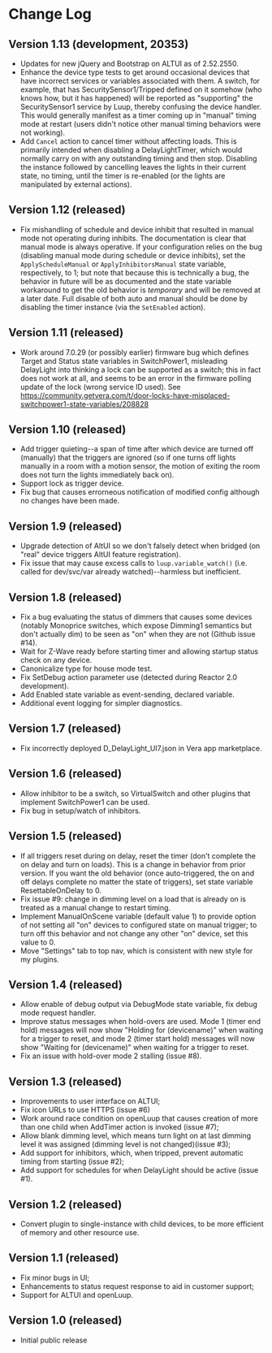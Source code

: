 # Change Log #

## Version 1.13 (development, 20353)

* Updates for new jQuery and Bootstrap on ALTUI as of 2.52.2550.
* Enhance the device type tests to get around occasional devices that have incorrect services or variables associated with them. A switch, for example, that has SecuritySensor1/Tripped defined on it somehow (who knows how, but it has happened) will be reported as "supporting" the SecuritySensor1 service by Luup, thereby confusing the device handler. This would generally manifest as a timer coming up in "manual" timing mode at restart (users didn't notice other manual timing behaviors were not working).
* Add `Cancel` action to cancel timer without affecting loads. This is primarily intended when disabling a DelayLightTimer, which would normally carry on with any outstanding timing and then stop. Disabling the instance followed by cancelling leaves the lights in their current state, no timing, until the timer is re-enabled (or the lights are manipulated by external actions).

## Version 1.12 (released)

* Fix mishandling of schedule and device inhibit that resulted in manual mode not operating during inhibits. The documentation is clear that manual mode is always operative. If your configuration relies on the bug (disabling manual mode during schedule or device inhibits), set the `ApplyScheduleManual` or `ApplyInhibitorsManual` state variable, respectively, to 1; but note that because this is technically a bug, the behavior in future will be as documented and the state variable workaround to get the old behavior is *temporary* and will be removed at a later date. Full disable of both auto and manual should be done by disabling the timer instance (via the `SetEnabled` action).

## Version 1.11 (released)

* Work around 7.0.29 (or possibly earlier) firmware bug which defines Target and Status state variables in SwitchPower1, misleading DelayLight into thinking a lock can be supported as a switch; this in fact does not work at all, and seems to be an error in the firmware polling update of the lock (wrong service ID used). See https://community.getvera.com/t/door-locks-have-misplaced-switchpower1-state-variables/208828

## Version 1.10 (released)

* Add trigger quieting--a span of time after which device are turned off (manually) that the triggers are ignored (so if one turns off lights manually in a room with a motion sensor, the motion of exiting the room does not turn the lights immediately back on).
* Support lock as trigger device.
* Fix bug that causes errorneous notification of modified config although no changes have been made.

## Version 1.9 (released) 

* Upgrade detection of AltUI so we don't falsely detect when bridged (on "real" device triggers AltUI feature registration).
* Fix issue that may cause excess calls to `luup.variable_watch()` (i.e. called for dev/svc/var already watched)--harmless but inefficient.

## Version 1.8 (released) ##

* Fix a bug evaluating the status of dimmers that causes some devices (notably Monoprice switches, which expose Dimming1 semantics but don't actually dim) to be seen as "on" when they are not (Github issue #14).
* Wait for Z-Wave ready before starting timer and allowing startup status check on any device.
* Canonicalize type for house mode test.
* Fix SetDebug action parameter use (detected during Reactor 2.0 development).
* Add Enabled state variable as event-sending, declared variable.
* Additional event logging for simpler diagnostics.

## Version 1.7 (released) ##

* Fix incorrectly deployed D_DelayLight_UI7.json in Vera app marketplace.

## Version 1.6 (released) ##

* Allow inhibitor to be a switch, so VirtualSwitch and other plugins that implement SwitchPower1 can be used.
* Fix bug in setup/watch of inhibitors.

## Version 1.5 (released) ##

* If all triggers reset during on delay, reset the timer (don't complete the on delay and turn on loads). This is a change in behavior from prior version. If you want the old behavior (once auto-triggered, the on and off delays complete no matter the state of triggers), set state variable ResettableOnDelay to 0.
* Fix issue #9: change in dimming level on a load that is already on is treated as a manual change to restart timing.
* Implement ManualOnScene variable (default value 1) to provide option of not setting all "on" devices to configured state on manual trigger; to turn off this behavior and not change any other "on" device, set this value to 0.
* Move "Settings" tab to top nav, which is consistent with new style for my plugins.

## Version 1.4 (released) ##

* Allow enable of debug output via DebugMode state variable, fix debug mode request handler.
* Improve status messages when hold-overs are used. Mode 1 (timer end hold) messages will now show "Holding for (devicename)" when waiting for a trigger to reset, and mode 2 (timer start hold) messages will now show "Waiting for (devicename)" when waiting for a trigger to reset.
* Fix an issue with hold-over mode 2 stalling (issue #8).

## Version 1.3 (released) ##

* Improvements to user interface on ALTUI;
* Fix icon URLs to use HTTPS (issue #6)
* Work around race condition on openLuup that causes creation of more than one child when AddTimer action is invoked (issue #7);
* Allow blank dimming level, which means turn light on at last dimming level it was assigned (dimming level is not changed)(issue #3);
* Add support for inhibitors, which, when tripped, prevent automatic timing from starting (issue #2);
* Add support for schedules for when DelayLight should be active (issue #1).

## Version 1.2 (released) ##

* Convert plugin to single-instance with child devices, to be more efficient of memory and other resource use.

## Version 1.1 (released) ##

* Fix minor bugs in UI;
* Enhancements to status request response to aid in customer support;
* Support for ALTUI and openLuup.

## Version 1.0 (released) ##

* Initial public release
